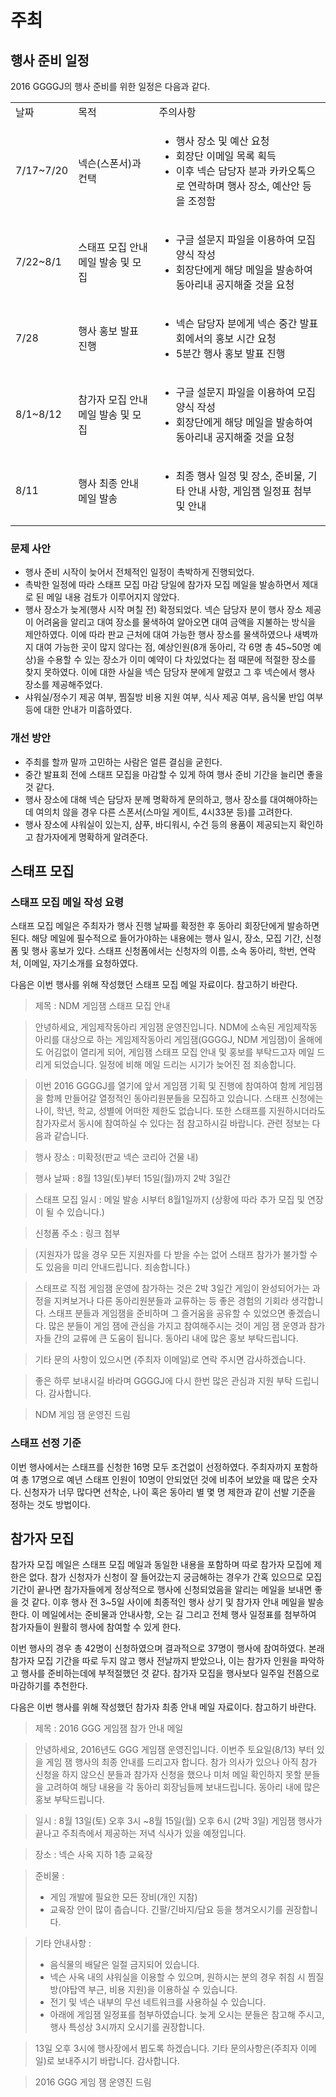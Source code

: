 # 주최

## 행사 준비 일정

2016 GGGGJ의 행사 준비를 위한 일정은 다음과 같다.

<table>
  <tr>
    <td>날짜</td>
    <td>목적</td>
    <td>주의사항</td>
  </tr>
  <tr>
    <td>7/17~7/20</td>
    <td>넥슨(스폰서)과 컨택</td>
    <td>
      <ul>
        <li>행사 장소 및 예산 요청</li>
        <li>회장단 이메일 목록 획득</li>
        <li>이후 넥슨 담당자 분과 카카오톡으로 연락하며 행사 장소, 예산안 등을 조정함</li>
      </ul>
    </td>
  </tr>
  <tr>
    <td>7/22~8/1</td>
    <td>스태프 모집 안내 메일 발송 및 모집</td>
    <td>
      <ul>
        <li>구글 설문지 파일을 이용하여 모집 양식 작성</li>
        <li>회장단에게 해당 메일을 발송하여 동아리내 공지해줄 것을 요청</li>
      </ul>
    </td>
  </tr>
  <tr>
    <td>7/28</td>
    <td>행사 홍보 발표 진행</td>
    <td>
      <ul>
        <li>넥슨 담당자 분에게 넥슨 중간 발표회에서의 홍보 시간 요청</li>
        <li>5분간 행사 홍보 발표 진행</li>
      </ul>
    </td>
  </tr>
  <tr>
    <td>8/1~8/12</td>
    <td>참가자 모집 안내 메일 발송 및 모집</td>
    <td>
      <ul>
        <li>구글 설문지 파일을 이용하여 모집 양식 작성</li>
        <li>회장단에게 해당 메일을 발송하여 동아리내 공지해줄 것을 요청</li>
      </ul>
    </td>
  </tr>
  <tr>
    <td>8/11</td>
    <td>행사 최종 안내 메일 발송</td>
    <td>
      <ul>
        <li>최종 행사 일정 및 장소, 준비물, 기타 안내 사항, 게임잼 일정표 첨부 및 안내</li>
      </ul>
    </td>
  </tr>
</table>

### 문제 사안

* 행사 준비 시작이 늦어서 전체적인 일정이 촉박하게 진행되었다.
* 촉박한 일정에 따라 스태프 모집 마감 당일에 참가자 모집 메일을 발송하면서 제대로 된 메일 내용 검토가 이루어지지 않았다.
* 행사 장소가 늦게(행사 시작 며칠 전) 확정되었다.
  넥슨 담당자 분이 행사 장소 제공이 어려움을 알리고 대여 장소를 물색하여 알아오면 대여 금액을 지불하는 방식을 제안하였다.
  이에 따라 판교 근처에 대여 가능한 행사 장소를 물색하였으나 새벽까지 대여 가능한 곳이 많지 않다는 점, 예상인원(8개 동아리, 각 6명 총 45~50명 예상)을 수용할 수 있는 장소가 이미 예약이 다 차있었다는 점 때문에 적절한 장소를 찾지 못하였다.
  이에 대한 사실을 넥슨 담당자 분에게 알렸고 그 후 넥슨에서 행사 장소를 제공해주었다.
* 샤워실/정수기 제공 여부, 찜질방 비용 지원 여부, 식사 제공 여부, 음식물 반입 여부 등에 대한 안내가 미흡하였다.

### 개선 방안

* 주최를 할까 말까 고민하는 사람은 얼른 결심을 굳힌다.
* 중간 발표회 전에 스태프 모집을 마감할 수 있게 하여 행사 준비 기간을 늘리면 좋을 것 같다.
* 행사 장소에 대해 넥슨 담당자 분께 명확하게 문의하고, 행사 장소를 대여해야하는데 여의치 않을 경우 다른 스폰서(스마일 게이트, 4시33분 등)를 고려한다.
* 행사 장소에 샤워실이 있는지, 샴푸, 바디워시, 수건 등의 용품이 제공되는지 확인하고 참가자에게 명확하게 알려준다.

## 스태프 모집

### 스태프 모집 메일 작성 요령

스태프 모집 메일은 주최자가 행사 진행 날짜를 확정한 후 동아리 회장단에게 발송하면 된다.
해당 메일에 필수적으로 들어가야하는 내용에는 행사 일시, 장소, 모집 기간, 신청폼 및 행사 홍보가 있다.
스태프 신청폼에서는 신청자의 이름, 소속 동아리, 학번, 연락처, 이메일, 자기소개를 요청하였다.

다음은 이번 행사를 위해 작성했던 스태프 모집 메일 자료이다. 참고하기 바란다.

> 제목 : NDM 게임잼 스태프 모집 안내

> 안녕하세요, 게임제작동아리 게임잼 운영진입니다.
> NDM에 소속된 게임제작동아리를 대상으로 하는 게임제작동아리 게임잼(GGGGJ, NDM 게임잼)이 올해에도 어김없이 열리게 되어, 게임잼 스태프 모집 안내 및 홍보를 부탁드고자 메일 드리게 되었습니다. 일정에 비해 메일 드리는 시기가 늦어진 점 죄송합니다.

> 이번 2016 GGGGJ를 열기에 앞서 게임잼 기획 및 진행에 참여하여 함께 게임잼을 함께 만들어갈 열정적인 동아리원분들을 모집하고 있습니다. 스태프 신청에는 나이, 학년, 학교, 성별에 어떠한 제한도 없습니다. 또한 스태프를 지원하시더라도 참가자로서 동시에 참여하실 수 있다는 점 참고하시길 바랍니다.
> 관련 정보는 다음과 같습니다.

> 행사 장소 : 미확정(판교 넥슨 코리아 건물 내)

> 행사 날짜 : 8월 13일(토)부터 15일(월)까지 2박 3일간

> 스태프 모집 일시 : 메일 발송 시부터 8월1일까지 (상황에 따라 추가 모집 및 연장이 될 수 있습니다.)

> 신청폼 주소 : 링크 첨부

> (지원자가 많을 경우 모든 지원자를 다 받을 수는 없어 스태프 참가가 불가할 수도 있음을 미리 안내드립니다. 죄송합니다.)

> 스태프로 직접 게임잼 운영에 참가하는 것은 2박 3일간 게임이 완성되어가는 과정을 지켜보거나 다른 동아리원분들과 교류하는 등 좋은 경험의 기회라 생각합니다. 스태프 분들과 게임잼을 준비하며 그 즐거움을 공유할 수 있었으면 좋겠습니다. 많은 분들이 게임 잼에 관심을 가지고 참여해주시는 것이 게임 잼 운영과 참가자들 간의 교류에 큰 도움이 됩니다. 동아리 내에 많은 홍보 부탁드립니다.

> 기타 문의 사항이 있으시면 (주최자 이메일)로 연락 주시면 감사하겠습니다.

> 좋은 하루 보내시길 바라며 GGGGJ에 다시 한번 많은 관심과 지원 부탁 드립니다.
> 감사합니다.

> NDM 게임 잼 운영진 드림

### 스태프 선정 기준

이번 행사에서는 스태프를 신청한 16명 모두 조건없이 선정하였다.
주최자까지 포함하여 총 17명으로 예년 스태프 인원이 10명이 안되었던 것에 비추어 보았을 때 많은 숫자다.
신청자가 너무 많다면 선착순, 나이 혹은 동아리 별 몇 명 제한과 같이 선발 기준을 정하는 것도 방법이다.

## 참가자 모집

참가자 모집 메일은 스태프 모집 메일과 동일한 내용을 포함하며 따로 참가자 모집에 제한은 없다.
참가 신청자가 신청이 잘 들어갔는지 궁금해하는 경우가 간혹 있으므로 모집 기간이 끝나면 참가자들에게 정상적으로 행사에 신청되었음을 알리는 메일을 보내면 좋을 것 같다.
이후 행사 전 3~5일 사이에 최종적인 행사 상기 및 참가자 안내 메일을 발송한다.
이 메일에서는 준비물과 안내사항, 오는 길 그리고 전체 행사 일정표를 첨부하여 참가자들이 원활히 행사에 참여할 수 있게 한다.

이번 행사의 경우 총 42명이 신청하였으며 결과적으로 37명이 행사에 참여하였다.
본래 참가자 모집 기간을 따로 두지 않고 행사 전날까지 받았으나, 이는 참가자 인원을 파악하고 행사를 준비하는데에 부적절했던 것 같다.
참가자 모집을 행사보다 일주일 전쯤으로 마감하기를 추천한다.

다음은 이번 행사를 위해 작성했던 참가자 최종 안내 메일 자료이다.
참고하기 바란다.

> 제목 : 2016 GGG 게임잼 참가 안내 메일

> 안녕하세요, 2016년도 GGG 게임잼 운영진입니다.
> 이번주 토요일(8/13) 부터 있을 게임 잼 행사의 최종 안내를 드리고자 합니다.
> 참가 의사가 있으나 아직 참가 신청을 하지 않으신 분들과
> 참가자 신청을 했으나 미처 메일 확인하지 못할 분들을 고려하여
> 해당 내용을 각 동아리 회장님들께 보내드립니다.
> 동아리 내에 많은 홍보 부탁드립니다.

> 일시 : 8월 13일(토) 오후 3시 ~8월 15일(월) 오후 6시 (2박 3일)
> 게임잼 행사가 끝나고 주최측에서 제공하는 저녁 식사가 있을 예정입니다.

> 장소 : 넥슨 사옥 지하 1층 교육장

> 준비물 :
> - 게임 개발에 필요한 모든 장비(개인 지참)
> - 교육장 안이 많이 춥습니다. 긴팔/긴바지/담요 등을 챙겨오시기를 권장합니다.

> 기타 안내사항 :
> - 음식물의 배달은 일절 금지되어 있습니다.
> - 넥슨 사옥 내의 샤워실을 이용할 수 있으며, 원하시는 분의 경우 취침 시 찜질방(야탑역 부근, 비용 지원)을 이용하실 수 있습니다.
> - 전기 및 넥슨 내부의 무선 네트워크를 사용하실 수 있습니다.
> - 아래에 게임잼 일정표를 첨부하였습니다. 늦게 오시는 분들은 참고해 주시고, 행사 특성상 3시까지 오시기를 권장합니다.

> 13일 오후 3시에 행사장에서 뵙도록 하겠습니다. 기타 문의사항은(주최자 이메일)로 보내주시기 바랍니다.
> 감사합니다.

> 2016 GGG 게임 잼 운영진 드림
